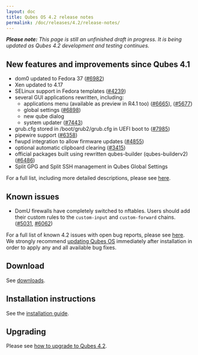 ```yaml
---
layout: doc
title: Qubes OS 4.2 release notes
permalink: /doc/releases/4.2/release-notes/
---
```


_**Please note:** This page is still an unfinished draft in progress. It is being updated as Qubes 4.2 development and testing continues._

## New features and improvements since Qubes 4.1

- dom0 updated to Fedora 37 ([#6982](https://github.com/QubesOS/qubes-issues/issues/6982))
- Xen updated to 4.17
- SELinux support in Fedora templates ([#4239](https://github.com/QubesOS/qubes-issues/issues/4239))
- several GUI applications rewritten, including:
  - applications menu (available as preview in R4.1 too) ([#6665](https://github.com/QubesOS/qubes-issues/issues/6665)), ([#5677](https://github.com/QubesOS/qubes-issues/issues/5677))
  - global settings ([#6898](https://github.com/QubesOS/qubes-issues/issues/6898))
  - new qube dialog
  - system updater ([#7443](https://github.com/QubesOS/qubes-issues/issues/7443))
- grub.cfg stored in /boot/grub2/grub.cfg in UEFI boot to ([#7985](https://github.com/QubesOS/qubes-issues/issues/7985))
- pipewire support ([#6358](https://github.com/QubesOS/qubes-issues/issues/6358))
- fwupd integration to allow firmware updates ([#4855](https://github.com/QubesOS/qubes-issues/issues/4855))
- optional automatic clipboard clearing ([#3415](https://github.com/QubesOS/qubes-issues/issues/3415))
- official packages built using rewritten qubes-builder (qubes-builderv2) ([#6486](https://github.com/QubesOS/qubes-issues/issues/6486))
- Split GPG and Split SSH management in Qubes Global Settings

For a full list, including more detailed descriptions, please see
[here](https://github.com/QubesOS/qubes-issues/issues?q=is%3Aissue+sort%3Aupdated-desc+milestone%3A%22Release+4.2%22+label%3A%22release+notes%22+is%3Aclosed).

## Known issues

- DomU firewalls have completely switched to nftables. Users should add their custom rules to the `custom-input` and `custom-forward` chains. ([#5031](https://github.com/QubesOS/qubes-issues/issues/5031), [#6062](https://github.com/QubesOS/qubes-issues/issues/6062))

For a full list of known 4.2 issues with open bug reports, please see
[here](https://github.com/QubesOS/qubes-issues/issues?q=is%3Aopen+is%3Aissue+milestone%3A%22Release+4.2%22+label%3A%22T%3A+bug%22).
We strongly recommend [updating Qubes OS](/doc/how-to-update/) immediately
after installation in order to apply any and all available bug fixes.

## Download

See [downloads](/downloads/).

## Installation instructions

See the [installation guide](/doc/installation-guide/).

## Upgrading

Please see [how to upgrade to Qubes 4.2](/doc/upgrade/4.2/).
